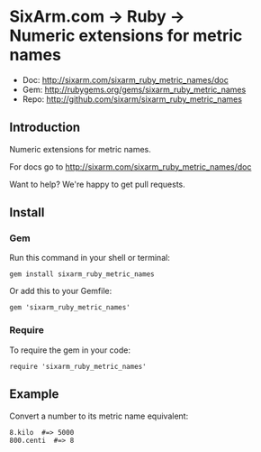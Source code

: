 # SixArm.com → Ruby → <br> Numeric extensions for metric names

* Doc: <http://sixarm.com/sixarm_ruby_metric_names/doc>
* Gem: <http://rubygems.org/gems/sixarm_ruby_metric_names>
* Repo: <http://github.com/sixarm/sixarm_ruby_metric_names>
<!--HEADER-SHUT-->


## Introduction

Numeric extensions for metric names.

For docs go to <http://sixarm.com/sixarm_ruby_metric_names/doc>

Want to help? We're happy to get pull requests.


<!--INSTALL-OPEN-->

## Install

### Gem

Run this command in your shell or terminal:

    gem install sixarm_ruby_metric_names

Or add this to your Gemfile:

    gem 'sixarm_ruby_metric_names'

### Require

To require the gem in your code:

    require 'sixarm_ruby_metric_names'

<!--INSTALL-SHUT-->


## Example

Convert a number to its metric name equivalent:

    8.kilo  #=> 5000
    800.centi  #=> 8
